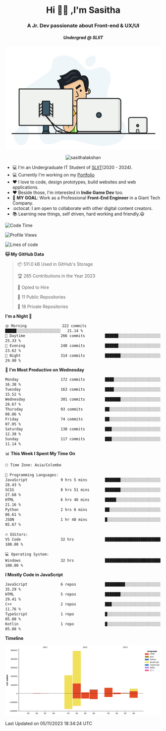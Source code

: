 
<h1 align="center">Hi 🙋‍♂️ ,I'm Sasitha</h1>
<h3 align="center">A Jr. Dev passionate about Front-end & UX/UI</h3>

<i><h5 align="center">Undergrad @ SLIIT</h5></i>

<p align="center">
  <img width="540" height="330" src="https://github.com/SasithaLakshan/SasithaLakshan/blob/main/dev.gif">
</p>
<p align="center"> <img src="https://komarev.com/ghpvc/?username=sasithalakshan&label=Profile%20views&color=0e75b6&style=flat" alt="sasithalakshan" /> </p>

- :computer: I'm an Undergraduate IT Student of [SLIIT](https://www.sliit.lk)(2020 - 2024).
- :computer: Currently I'm working on my <a href="https://SasithaLakshan.github.io" target="_blank">Portfolio</a>
- :heart: I love to code, design prototypes, build websites and web applications.
- :heart: Beside those, I'm interested in **Indie Game Dev** too.
- :electric_plug: **MY GOAL**: Work as a Professional **Front-End Engineer** in a Giant Tech Company.
- :octocat: I am open to collaborate with other digital content creators.
- :books: Learning new things, self driven, hard working and friendly.:smiley:
  
<!-- <h3 align="left">Tech Stack I'm Using</h3> -->

<!--START_SECTION:waka-->
![Code Time](http://img.shields.io/badge/Code%20Time-534%20hrs%2046%20mins-blue)

![Profile Views](http://img.shields.io/badge/Profile%20Views-0-blue)

![Lines of code](https://img.shields.io/badge/From%20Hello%20World%20I%27ve%20Written-900.4%20thousand%20lines%20of%20code-blue)

**🐱 My GitHub Data** 

> 📦 511.0 kB Used in GitHub's Storage 
 > 
> 🏆 285 Contributions in the Year 2023
 > 
> 💼 Opted to Hire
 > 
> 📜 11 Public Repositories 
 > 
> 🔑 18 Private Repositories 
 > 
**I'm a Night 🦉** 

```text
🌞 Morning                222 commits         █████░░░░░░░░░░░░░░░░░░░░   21.14 % 
🌆 Daytime                266 commits         ██████░░░░░░░░░░░░░░░░░░░   25.33 % 
🌃 Evening                248 commits         ██████░░░░░░░░░░░░░░░░░░░   23.62 % 
🌙 Night                  314 commits         ███████░░░░░░░░░░░░░░░░░░   29.90 % 
```
📅 **I'm Most Productive on Wednesday** 

```text
Monday                   172 commits         ████░░░░░░░░░░░░░░░░░░░░░   16.38 % 
Tuesday                  163 commits         ████░░░░░░░░░░░░░░░░░░░░░   15.52 % 
Wednesday                301 commits         ███████░░░░░░░░░░░░░░░░░░   28.67 % 
Thursday                 93 commits          ██░░░░░░░░░░░░░░░░░░░░░░░   08.86 % 
Friday                   74 commits          ██░░░░░░░░░░░░░░░░░░░░░░░   07.05 % 
Saturday                 130 commits         ███░░░░░░░░░░░░░░░░░░░░░░   12.38 % 
Sunday                   117 commits         ███░░░░░░░░░░░░░░░░░░░░░░   11.14 % 
```


📊 **This Week I Spent My Time On** 

```text
🕑︎ Time Zone: Asia/Colombo

💬 Programming Languages: 
JavaScript               9 hrs 5 mins        ███████░░░░░░░░░░░░░░░░░░   28.43 % 
SCSS                     8 hrs 51 mins       ███████░░░░░░░░░░░░░░░░░░   27.68 % 
HTML                     6 hrs 46 mins       █████░░░░░░░░░░░░░░░░░░░░   21.16 % 
Python                   2 hrs 6 mins        ██░░░░░░░░░░░░░░░░░░░░░░░   06.61 % 
JSON                     1 hr 48 mins        █░░░░░░░░░░░░░░░░░░░░░░░░   05.67 % 

🔥 Editors: 
VS Code                  32 hrs              █████████████████████████   100.00 % 

💻 Operating System: 
Windows                  32 hrs              █████████████████████████   100.00 % 
```

**I Mostly Code in JavaScript** 

```text
JavaScript               6 repos             █████████░░░░░░░░░░░░░░░░   35.29 % 
HTML                     5 repos             ███████░░░░░░░░░░░░░░░░░░   29.41 % 
C++                      2 repos             ███░░░░░░░░░░░░░░░░░░░░░░   11.76 % 
TypeScript               1 repo              █░░░░░░░░░░░░░░░░░░░░░░░░   05.88 % 
Kotlin                   1 repo              █░░░░░░░░░░░░░░░░░░░░░░░░   05.88 % 
```



**Timeline**

![Lines of Code chart](https://raw.githubusercontent.com/SasithaLakshan/SasithaLakshan/main/assets/bar_graph.png)


 Last Updated on 05/11/2023 18:34:24 UTC
<!--END_SECTION:waka-->

